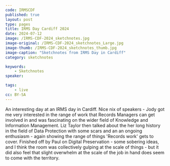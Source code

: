 ```yaml
---
code: IRMSCDF
published: true
layout: post
type: pages
title: IRMS Day Cardiff 2024
date: 2024-07-12
image: /IRMS-CDF-2024_sketchnotes.jpg
image-original: /IRMS-CDF-2024_sketchnotes_Large.jpg
image-thumb: /IRMS-CDF-2024_sketchnotes_thumb.jpg
image-caption: "Sketchnotes from IRMS Day in Cardiff"
category: sketchnotes

keywords:
    - Sketchnotes
speaker:

tags:
    - live
cc: BY-SA
---
```


An interesting day at an IRMS day in Cardiff. Nice nix of speakers - Jody got me very interested in the range of work that Records Managers can get involved in and was fascinating on the wider field of Knowledge and Information Management. Liz Taylor then talked about the her long history in the field of Data Protection with some scars and an an ongoing enthusiasm - again showing the range of things 'Records work' gets to cover. Finished off by Paul on Digital Preservation - some sobering ideas, and I think the room was collectively gulping at the scale of things - but it did also feel that slight overwhelm at the scale of the job in hand does seem to come with the territory.